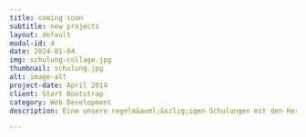 ```yaml
---
title: coming soon
subtitle: new projects
layout: default
modal-id: 4
date: 2024-01-04
img: schulung-collage.jpg
thumbnail: schulung.jpg
alt: image-alt
project-date: April 2014
client: Start Bootstrap
category: Web Development
description: Eine unsere regelm&auml;&szlig;igen Schulungen mit den Herstellern. Welche W&auml;rmepumpen wir empfehlen, entscheiden wir auch nach unseren Erfahrungen mit den Herstellern. Die Technik &auml;ndert sich st&auml;ndig. Hat aber ein Hersteller einen gut ausgestatteten und gut erreichbaren Service, geht die Installation, Inbetriebnahme und Einstellung immer leicht von der Hand.

---
```

